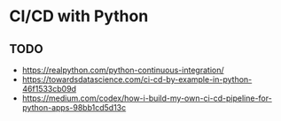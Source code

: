 # CI/CD with Python

## TODO

- https://realpython.com/python-continuous-integration/
- https://towardsdatascience.com/ci-cd-by-example-in-python-46f1533cb09d
- https://medium.com/codex/how-i-build-my-own-ci-cd-pipeline-for-python-apps-98bb1cd5d13c
